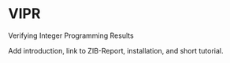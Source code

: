 # VIPR
Verifying Integer Programming Results

Add introduction, link to ZIB-Report, installation, and short tutorial.